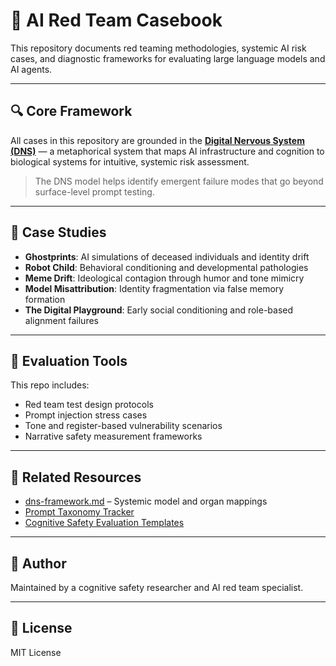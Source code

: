 
# 🧠 AI Red Team Casebook

This repository documents red teaming methodologies, systemic AI risk cases, and diagnostic frameworks for evaluating large language models and AI agents.

---

## 🔍 Core Framework

All cases in this repository are grounded in the **[Digital Nervous System (DNS)](./dns-framework.md)** — a metaphorical system that maps AI infrastructure and cognition to biological systems for intuitive, systemic risk assessment.

> The DNS model helps identify emergent failure modes that go beyond surface-level prompt testing.

---

## 📂 Case Studies

- **Ghostprints**: AI simulations of deceased individuals and identity drift
- **Robot Child**: Behavioral conditioning and developmental pathologies
- **Meme Drift**: Ideological contagion through humor and tone mimicry
- **Model Misattribution**: Identity fragmentation via false memory formation
- **The Digital Playground**: Early social conditioning and role-based alignment failures

---

## 📘 Evaluation Tools

This repo includes:
- Red team test design protocols
- Prompt injection stress cases
- Tone and register-based vulnerability scenarios
- Narrative safety measurement frameworks

---

## 📎 Related Resources

- [dns-framework.md](./dns-framework.md) – Systemic model and organ mappings
- [Prompt Taxonomy Tracker](./tools/prompt-taxonomy.md)
- [Cognitive Safety Evaluation Templates](./templates/eval-template.md)

---

## 👤 Author

Maintained by a cognitive safety researcher and AI red team specialist.

---

## 📜 License

MIT License

